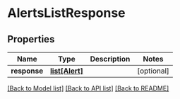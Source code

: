 # AlertsListResponse

## Properties
Name | Type | Description | Notes
------------ | ------------- | ------------- | -------------
**response** | [**list[Alert]**](Alert.md) |  | [optional] 

[[Back to Model list]](../README.md#documentation-for-models) [[Back to API list]](../README.md#documentation-for-api-endpoints) [[Back to README]](../README.md)


